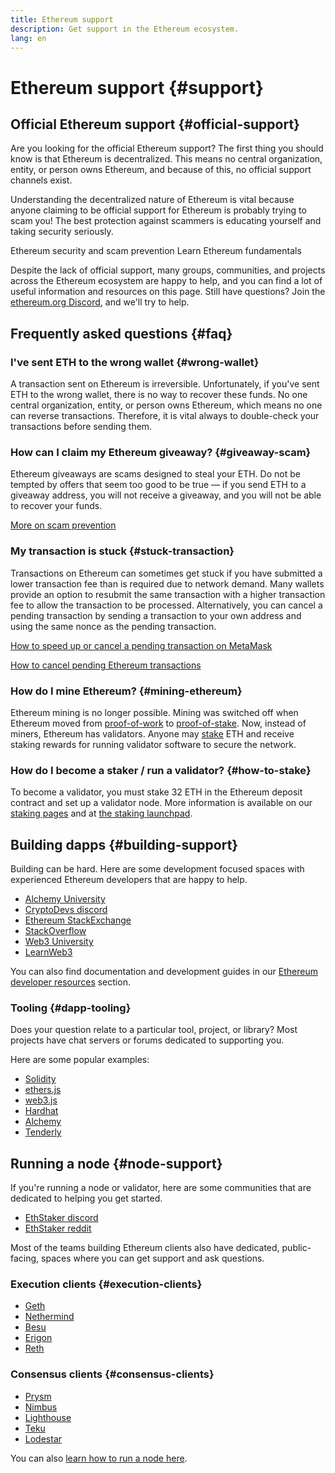 ```yaml
---
title: Ethereum support
description: Get support in the Ethereum ecosystem.
lang: en
---
```


# Ethereum support {#support}

## Official Ethereum support {#official-support}

Are you looking for the official Ethereum support? The first thing you should know is that Ethereum is decentralized. This means no central organization, entity, or person owns Ethereum, and because of this, no official support channels exist.

Understanding the decentralized nature of Ethereum is vital because anyone claiming to be official support for Ethereum is probably trying to scam you! The best protection against scammers is educating yourself and taking security seriously.

<DocLink href="/security/">
  Ethereum security and scam prevention
</DocLink>

<DocLink href="/learn/">
  Learn Ethereum fundamentals
</DocLink>

Despite the lack of official support, many groups, communities, and projects across the Ethereum ecosystem are happy to help, and you can find a lot of useful information and resources on this page. Still have questions? Join the [ethereum.org Discord](/discord/), and we'll try to help.

## Frequently asked questions {#faq}

### I've sent ETH to the wrong wallet {#wrong-wallet}

A transaction sent on Ethereum is irreversible. Unfortunately, if you've sent ETH to the wrong wallet, there is no way to recover these funds. No one central organization, entity, or person owns Ethereum, which means no one can reverse transactions. Therefore, it is vital always to double-check your transactions before sending them.

### How can I claim my Ethereum giveaway? {#giveaway-scam}

Ethereum giveaways are scams designed to steal your ETH. Do not be tempted by offers that seem too good to be true — if you send ETH to a giveaway address, you will not receive a giveaway, and you will not be able to recover your funds.

[More on scam prevention](/security/#common-scams)

### My transaction is stuck {#stuck-transaction}

Transactions on Ethereum can sometimes get stuck if you have submitted a lower transaction fee than is required due to network demand. Many wallets provide an option to resubmit the same transaction with a higher transaction fee to allow the transaction to be processed. Alternatively, you can cancel a pending transaction by sending a transaction to your own address and using the same nonce as the pending transaction.

[How to speed up or cancel a pending transaction on MetaMask](https://metamask.zendesk.com/hc/en-us/articles/360015489251-How-to-speed-up-or-cancel-a-pending-transaction)

[How to cancel pending Ethereum transactions](https://info.etherscan.com/how-to-cancel-ethereum-pending-transactions/)

### How do I mine Ethereum? {#mining-ethereum}

Ethereum mining is no longer possible. Mining was switched off when Ethereum moved from [proof-of-work](/glossary/#pow) to [proof-of-stake](/glossary/#pos). Now, instead of miners, Ethereum has validators. Anyone may [stake](/glossary/#staking) ETH and receive staking rewards for running validator software to secure the network.

### How do I become a staker / run a validator? {#how-to-stake}

To become a validator, you must stake 32 ETH in the Ethereum deposit contract and set up a validator node. More information is available on our [staking pages](/staking) and at [the staking launchpad](https://launchpad.ethereum.org/).

## Building dapps {#building-support}

Building can be hard. Here are some development focused spaces with experienced Ethereum developers that are happy to help.

- [Alchemy University](https://university.alchemy.com/#starter_code)
- [CryptoDevs discord](https://discord.com/invite/5W5tVb3)
- [Ethereum StackExchange](https://ethereum.stackexchange.com/)
- [StackOverflow](https://stackoverflow.com/questions/tagged/web3)
- [Web3 University](https://www.web3.university/)
- [LearnWeb3](https://discord.com/invite/learnweb3)

You can also find documentation and development guides in our [Ethereum developer resources](/developers/) section.

### Tooling {#dapp-tooling}

Does your question relate to a particular tool, project, or library? Most projects have chat servers or forums dedicated to supporting you.

Here are some popular examples:

- [Solidity](https://gitter.im/ethereum/solidity)
- [ethers.js](https://discord.gg/6jyGVDK6Jx)
- [web3.js](https://discord.gg/GsABYQu4sC)
- [Hardhat](https://discord.gg/xtrMGhmbfZ)
- [Alchemy](http://alchemy.com/discord)
- [Tenderly](https://discord.gg/fBvDJYR)

## Running a node {#node-support}

If you're running a node or validator, here are some communities that are dedicated to helping you get started.

- [EthStaker discord](https://discord.gg/ethstaker)
- [EthStaker reddit](https://www.reddit.com/r/ethstaker)

Most of the teams building Ethereum clients also have dedicated, public-facing, spaces where you can get support and ask questions.

### Execution clients {#execution-clients}

- [Geth](https://discord.gg/FqDzupGyYf)
- [Nethermind](https://discord.gg/YJx3pm8z5C)
- [Besu](https://discord.gg/p8djYngzKN)
- [Erigon](https://github.com/ledgerwatch/erigon/issues)
- [Reth](https://github.com/paradigmxyz/reth/discussions)

### Consensus clients {#consensus-clients}

- [Prysm](https://discord.gg/prysmaticlabs)
- [Nimbus](https://discord.gg/nSmEH3qgFv)
- [Lighthouse](https://discord.gg/cyAszAh)
- [Teku](https://discord.gg/7hPv2T6)
- [Lodestar](https://discord.gg/aMxzVcr)

You can also [learn how to run a node here](/developers/docs/nodes-and-clients/run-a-node/).
